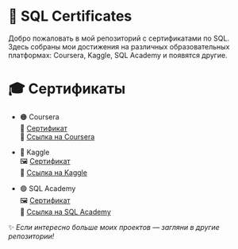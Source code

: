 # 📜 SQL Certificates

Добро пожаловать в мой репозиторий с сертификатами по SQL.  
Здесь собраны мои достижения на различных образовательных платформах: Coursera, Kaggle, SQL Academy и появятся другие.



# 🎓 Сертификаты

- 🟠 Coursera  
  📄 [Сертификат](./Coursera%20Сертификат.pdf)  
  🔗 [Ссылка на Coursera](https://www.coursera.org/api/certificate.v1/pdf/VEFF402SYTMY)

- 🔵 Kaggle  
  🖼️ [Сертификат](./kaggle%20сертификат.png)  
  🔗 [Ссылка на Kaggle](https://www.kaggle.com/learn/certification/arysakhmet/intro-to-sql)

- 🟢 SQL Academy  
  🖼️ [Сертификат](./sql%20academy%20сертификат.png)  
  🔗 [Ссылка на SQL Academy](https://sql-academy.org/ru/certificates)




✨ *Если интересно больше моих проектов — загляни в другие репозитории!*
